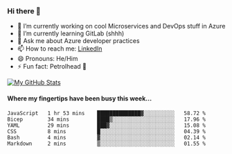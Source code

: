 ### Hi there 👋

- 🔭 I’m currently working on cool Microservices and DevOps stuff in Azure
- 🌱 I’m currently learning GitLab (shhh)
- 💬 Ask me about Azure developer practices
- 📫 How to reach me: [LinkedIn](https://www.linkedin.com/in/gordonbyers/)
- 😄 Pronouns: He/Him 
- ⚡ Fun fact: Petrolhead 🚙

[![My GitHub Stats](https://github-readme-stats.vercel.app/api/?username=gordonby&count_private=true&theme=tokyonight&showicons=true)]()
<!--[![My GitHub Language Stats](https://github-readme-stats.vercel.app/api/top-langs/?username=gordonby&langs_count=5&theme=tokyonight)]()-->

#### Where my fingertips have been busy this week... 
<!--START_SECTION:waka-->

```text
JavaScript   1 hr 53 mins    ██████████████▓░░░░░░░░░░   58.72 %
Bicep        34 mins         ████▒░░░░░░░░░░░░░░░░░░░░   17.96 %
YAML         29 mins         ███▓░░░░░░░░░░░░░░░░░░░░░   15.08 %
CSS          8 mins          █░░░░░░░░░░░░░░░░░░░░░░░░   04.39 %
Bash         4 mins          ▓░░░░░░░░░░░░░░░░░░░░░░░░   02.14 %
Markdown     2 mins          ▒░░░░░░░░░░░░░░░░░░░░░░░░   01.55 %
```

<!--END_SECTION:waka-->
